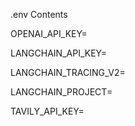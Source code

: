 .env Contents

OPENAI_API_KEY=

LANGCHAIN_API_KEY=

LANGCHAIN_TRACING_V2=

LANGCHAIN_PROJECT=

TAVILY_API_KEY=
